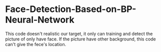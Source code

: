 # Face-Detection-Based-on-BP-Neural-Network

This code doesn't realistic our target, it only can training and detect the picture of only have face.
If the picture have other background, this code can't give the fece's location.

